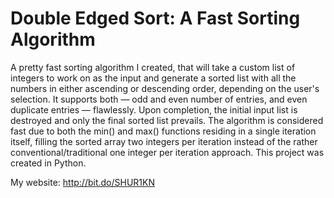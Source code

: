 ﻿# Double Edged Sort: A Fast Sorting Algorithm
 
A pretty fast sorting algorithm I created, that will take a custom list of integers to work on as the input and generate a sorted list with all the numbers in either ascending or descending order, depending on the user's selection. It supports both — odd and even number of entries, and even duplicate entries — flawlessly. Upon completion, the initial input list is destroyed and only the final sorted list prevails. The algorithm is considered fast due to both the min() and max() functions residing in a single iteration itself, filling the sorted array two integers per iteration instead of the rather conventional/traditional one integer per iteration approach. This project was created in Python.

My website: http://bit.do/SHUR1KN
